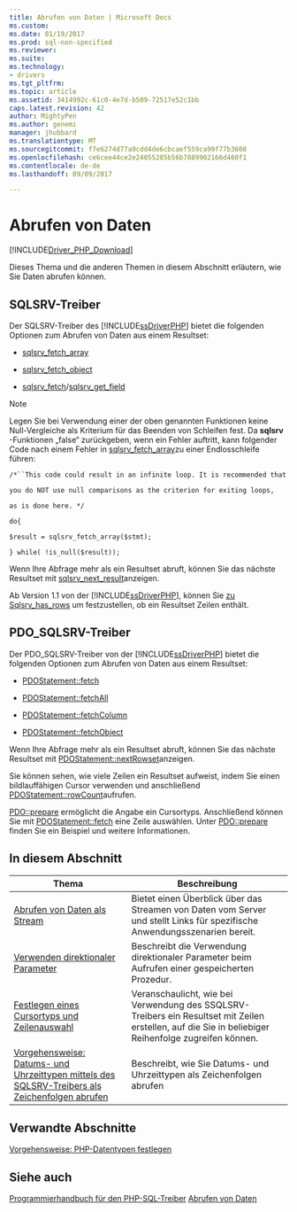 ```yaml
---
title: Abrufen von Daten | Microsoft Docs
ms.custom: 
ms.date: 01/19/2017
ms.prod: sql-non-specified
ms.reviewer: 
ms.suite: 
ms.technology:
- drivers
ms.tgt_pltfrm: 
ms.topic: article
ms.assetid: 3414992c-61c0-4e7d-b509-72517e52c1bb
caps.latest.revision: 42
author: MightyPen
ms.author: genemi
manager: jhubbard
ms.translationtype: MT
ms.sourcegitcommit: f7e6274d77a9cdd4de6cbcaef559ca99f77b3608
ms.openlocfilehash: ce6cee44ce2e24055285b56b7889902166d460f1
ms.contentlocale: de-de
ms.lasthandoff: 09/09/2017

---
```

# <a name="retrieving-data"></a>Abrufen von Daten
[!INCLUDE[Driver_PHP_Download](../../includes/driver_php_download.md)]

Dieses Thema und die anderen Themen in diesem Abschnitt erläutern, wie Sie Daten abrufen können.  
  
## <a name="sqlsrv-driver"></a>SQLSRV-Treiber  
Der SQLSRV-Treiber des [!INCLUDE[ssDriverPHP](../../includes/ssdriverphp_md.md)] bietet die folgenden Optionen zum Abrufen von Daten aus einem Resultset:  
  
-   [sqlsrv_fetch_array](../../connect/php/sqlsrv-fetch-array.md)  
  
-   [sqlsrv_fetch_object](../../connect/php/sqlsrv-fetch-object.md)  
  
-   [sqlsrv_fetch](../../connect/php/sqlsrv-fetch.md)/[sqlsrv_get_field](../../connect/php/sqlsrv-get-field.md)  
  
> [!NOTE]  
> Legen Sie bei Verwendung einer der oben genannten Funktionen keine Null-Vergleiche als Kriterium für das Beenden von Schleifen fest. Da **sqlsrv** -Funktionen „false“ zurückgeben, wenn ein Fehler auftritt, kann folgender Code nach einem Fehler in [sqlsrv_fetch_array](../../connect/php/sqlsrv-fetch-array.md)zu einer Endlosschleife führen:  
>   
> `/*``This code could result in an infinite loop. It is recommended that`  
>   
> `you do NOT use null comparisons as the criterion for exiting loops,`  
>   
> `as is done here. */`  
>   
> `do{`  
>   
> `$result = sqlsrv_fetch_array($stmt);`  
>   
> `} while( !is_null($result));`  
  
Wenn Ihre Abfrage mehr als ein Resultset abruft, können Sie das nächste Resultset mit [sqlsrv_next_result](../../connect/php/sqlsrv-next-result.md)anzeigen.  
  
Ab Version 1.1 von der [!INCLUDE[ssDriverPHP](../../includes/ssdriverphp_md.md)], können Sie [zu Sqlsrv_has_rows](../../connect/php/sqlsrv-has-rows.md) um festzustellen, ob ein Resultset Zeilen enthält.  
  
## <a name="pdosqlsrv-driver"></a>PDO_SQLSRV-Treiber  
Der PDO_SQLSRV-Treiber von der [!INCLUDE[ssDriverPHP](../../includes/ssdriverphp_md.md)] bietet die folgenden Optionen zum Abrufen von Daten aus einem Resultset:  
  
-   [PDOStatement::fetch](../../connect/php/pdostatement-fetch.md)  
  
-   [PDOStatement::fetchAll](../../connect/php/pdostatement-fetchall.md)  
  
-   [PDOStatement::fetchColumn](../../connect/php/pdostatement-fetchcolumn.md)  
  
-   [PDOStatement::fetchObject](../../connect/php/pdostatement-fetchobject.md)  
  
Wenn Ihre Abfrage mehr als ein Resultset abruft, können Sie das nächste Resultset mit [PDOStatement::nextRowset](../../connect/php/pdostatement-nextrowset.md)anzeigen.  
  
Sie können sehen, wie viele Zeilen ein Resultset aufweist, indem Sie einen bildlauffähigen Cursor verwenden und anschließend [PDOStatement::rowCount](../../connect/php/pdostatement-rowcount.md)aufrufen.  
  
[PDO::prepare](../../connect/php/pdo-prepare.md) ermöglicht die Angabe ein Cursortyps. Anschließend können Sie mit [PDOStatement::fetch](../../connect/php/pdostatement-fetch.md) eine Zeile auswählen. Unter [PDO::prepare](../../connect/php/pdo-prepare.md) finden Sie ein Beispiel und weitere Informationen.  
  
## <a name="in-this-section"></a>In diesem Abschnitt  
  
|Thema|Beschreibung|  
|---------|---------------|  
|[Abrufen von Daten als Stream](../../connect/php/retrieving-data-as-a-stream-using-the-sqlsrv-driver.md)|Bietet einen Überblick über das Streamen von Daten vom Server und stellt Links für spezifische Anwendungsszenarien bereit.|  
|[Verwenden direktionaler Parameter](../../connect/php/using-directional-parameters.md)|Beschreibt die Verwendung direktionaler Parameter beim Aufrufen einer gespeicherten Prozedur.|  
|[Festlegen eines Cursortyps und Zeilenauswahl](../../connect/php/specifying-a-cursor-type-and-selecting-rows.md)|Veranschaulicht, wie bei Verwendung des SSQLSRV-Treibers ein Resultset mit Zeilen erstellen, auf die Sie in beliebiger Reihenfolge zugreifen können.|  
|[Vorgehensweise: Datums- und Uhrzeittypen mittels des SQLSRV-Treibers als Zeichenfolgen abrufen](../../connect/php/how-to-retrieve-date-and-time-type-as-strings-using-the-sqlsrv-driver.md)|Beschreibt, wie Sie Datums- und Uhrzeittypen als Zeichenfolgen abrufen|  
  
## <a name="related-sections"></a>Verwandte Abschnitte  
[Vorgehensweise: PHP-Datentypen festlegen](../../connect/php/how-to-specify-php-data-types.md)  
  
## <a name="see-also"></a>Siehe auch  
[Programmierhandbuch für den PHP-SQL-Treiber](../../connect/php/programming-guide-for-php-sql-driver.md)
[Abrufen von Daten](../../connect/php/retrieving-data.md)  
  

